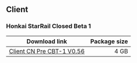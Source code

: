 ## Client

### Honkai StarRail Closed Beta 1

| Download link | Package size |
| ------------- | ------------:|
| [Client CN Pre CBT-1 V0.56](https://nogatekeep.ing/assets/hkrpg/client_app/pc/game_ce0.56.zip) | 4 GB |
